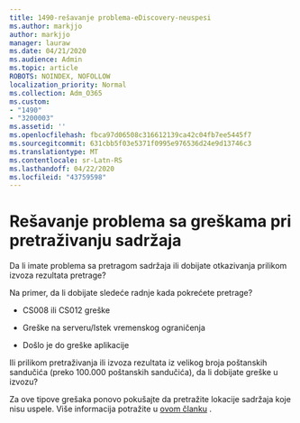 ```yaml
---
title: 1490-rešavanje problema-eDiscovery-neuspesi
ms.author: markjjo
author: markjjo
manager: lauraw
ms.date: 04/21/2020
ms.audience: Admin
ms.topic: article
ROBOTS: NOINDEX, NOFOLLOW
localization_priority: Normal
ms.collection: Adm_O365
ms.custom:
- "1490"
- "3200003"
ms.assetid: ''
ms.openlocfilehash: fbca97d06508c316612139ca42c04fb7ee5445f7
ms.sourcegitcommit: 631cbb5f03e5371f0995e976536d24e9d13746c3
ms.translationtype: MT
ms.contentlocale: sr-Latn-RS
ms.lasthandoff: 04/22/2020
ms.locfileid: "43759598"
---
```

# <a name="troubleshoot-content-search-errors"></a>Rešavanje problema sa greškama pri pretraživanju sadržaja

Da li imate problema sa pretragom sadržaja ili dobijate otkazivanja prilikom izvoza rezultata pretrage?

Na primer, da li dobijate sledeće radnje kada pokrećete pretrage?

- CS008 ili CS012 greške

- Greške na serveru/Istek vremenskog ograničenja

- Došlo je do greške aplikacije

Ili prilikom pretraživanja ili izvoza rezultata iz velikog broja poštanskih sandučića (preko 100.000 poštanskih sandučića), da li dobijate greške u izvozu?

Za ove tipove grešaka ponovo pokušajte da pretražite lokacije sadržaja koje nisu uspele. Više informacija potražite u [ovom članku](https://docs.microsoft.com/office365/securitycompliance/retry-failed-content-search) .
